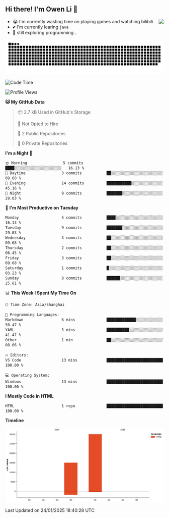 ## Hi there! I'm Owen Li 👋

<a href="https://github.com/owenllli">
  <img align="right" src="https://github-readme-stats.vercel.app/api/top-langs/?username=owenllli&layout=normal" />
</a>

- 😭 I'm currently wasting time on playing games and watching bilibili
- 💕 I'm currently learing `java`
- 🤔 still exploring programming...

<!--
![Top Langs](https://github-readme-stats.vercel.app/api/top-langs/?username=owenllli&layout=normal)
-->

<picture>
  <source media="(prefers-color-scheme: dark)" srcset="https://raw.githubusercontent.com/owenllli/owenllli/output/github-snake-dark.svg" />
  <source media="(prefers-color-scheme: light)" srcset="https://raw.githubusercontent.com/owenllli/owenllli/output/github-snake.svg" />
  <img alt="github-snake" src="https://raw.githubusercontent.com/owenllli/owenllli/output/github-snake.svg" />
</picture>

<!--START_SECTION:waka-->
![Code Time](http://img.shields.io/badge/Code%20Time-13%20mins-blue)

![Profile Views](http://img.shields.io/badge/Profile%20Views-0-blue)

**🐱 My GitHub Data** 

> 📦 2.7 kB Used in GitHub's Storage 
 > 
> 🚫 Not Opted to Hire
 > 
> 📜 2 Public Repositories 
 > 
> 🔑 0 Private Repositories 
 > 
**I'm a Night 🦉** 

```text
🌞 Morning                5 commits           ████░░░░░░░░░░░░░░░░░░░░░   16.13 % 
🌆 Daytime                3 commits           ██░░░░░░░░░░░░░░░░░░░░░░░   09.68 % 
🌃 Evening                14 commits          ███████████░░░░░░░░░░░░░░   45.16 % 
🌙 Night                  9 commits           ███████░░░░░░░░░░░░░░░░░░   29.03 % 
```
📅 **I'm Most Productive on Tuesday** 

```text
Monday                   5 commits           ████░░░░░░░░░░░░░░░░░░░░░   16.13 % 
Tuesday                  9 commits           ███████░░░░░░░░░░░░░░░░░░   29.03 % 
Wednesday                3 commits           ██░░░░░░░░░░░░░░░░░░░░░░░   09.68 % 
Thursday                 2 commits           ██░░░░░░░░░░░░░░░░░░░░░░░   06.45 % 
Friday                   3 commits           ██░░░░░░░░░░░░░░░░░░░░░░░   09.68 % 
Saturday                 1 commits           █░░░░░░░░░░░░░░░░░░░░░░░░   03.23 % 
Sunday                   8 commits           ██████░░░░░░░░░░░░░░░░░░░   25.81 % 
```


📊 **This Week I Spent My Time On** 

```text
🕑︎ Time Zone: Asia/Shanghai

💬 Programming Languages: 
Markdown                 6 mins              █████████████░░░░░░░░░░░░   50.47 % 
YAML                     5 mins              ██████████░░░░░░░░░░░░░░░   41.47 % 
Other                    1 min               ██░░░░░░░░░░░░░░░░░░░░░░░   08.06 % 

🔥 Editors: 
VS Code                  13 mins             █████████████████████████   100.00 % 

💻 Operating System: 
Windows                  13 mins             █████████████████████████   100.00 % 
```

**I Mostly Code in HTML** 

```text
HTML                     1 repo              █████████████████████████   100.00 % 
```



**Timeline**

![Lines of Code chart](https://raw.githubusercontent.com/owenllli/owenllli/main/assets/bar_graph.png)


 Last Updated on 24/01/2025 18:40:28 UTC
<!--END_SECTION:waka-->
